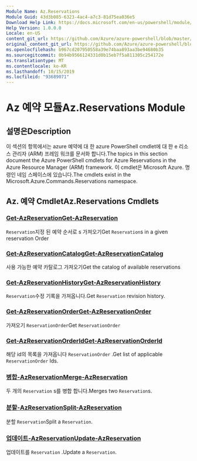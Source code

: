 ```yaml
---
Module Name: Az.Reservations
Module Guid: 43d3b085-6323-4ac4-a7c3-81d75ea036e5
Download Help Link: https://docs.microsoft.com/en-us/powershell/module/az.reservations
Help Version: 1.0.0.0
Locale: en-US
content_git_url: https://github.com/Azure/azure-powershell/blob/master/src/Reservations/Reservations/help/Az.Reservations.md
original_content_git_url: https://github.com/Azure/azure-powershell/blob/master/src/Reservations/Reservations/help/Az.Reservations.md
ms.openlocfilehash: b967cd207950558a39e74baa893aa3be94680b35
ms.sourcegitcommit: 0b94b9566124331d0b15eb7f5a811305c254172e
ms.translationtype: MT
ms.contentlocale: ko-KR
ms.lasthandoff: 10/15/2019
ms.locfileid: "93689071"
---
```

# <span data-ttu-id="0b10d-101">Az 예약 모듈</span><span class="sxs-lookup"><span data-stu-id="0b10d-101">Az.Reservations Module</span></span>
## <span data-ttu-id="0b10d-102">설명은</span><span class="sxs-lookup"><span data-stu-id="0b10d-102">Description</span></span>
<span data-ttu-id="0b10d-103">이 섹션의 항목에서는 azure 예약에 대 한 azure PowerShell cmdlet에 대 한 e 리소스 관리자 (ARM) 프레임 워크를 문서화 합니다.</span><span class="sxs-lookup"><span data-stu-id="0b10d-103">The topics in this section document the Azure PowerShell cmdlets for Azure Reservations in the Azure Resource Manager (ARM) framework.</span></span> <span data-ttu-id="0b10d-104">이 cmdlet은 Microsoft Azure. 명령인 네임 스페이스에 있습니다.</span><span class="sxs-lookup"><span data-stu-id="0b10d-104">The cmdlets exist in the Microsoft.Azure.Commands.Reservations namespace.</span></span>

## <span data-ttu-id="0b10d-105">Az. 예약 Cmdlet</span><span class="sxs-lookup"><span data-stu-id="0b10d-105">Az.Reservations Cmdlets</span></span>
### [<span data-ttu-id="0b10d-106">Get-AzReservation</span><span class="sxs-lookup"><span data-stu-id="0b10d-106">Get-AzReservation</span></span>](Get-AzReservation.md)
<span data-ttu-id="0b10d-107">`Reservation`지정 된 예약 순서로 s 가져오기</span><span class="sxs-lookup"><span data-stu-id="0b10d-107">Get `Reservation`s in a given reservation Order</span></span>

### [<span data-ttu-id="0b10d-108">Get-AzReservationCatalog</span><span class="sxs-lookup"><span data-stu-id="0b10d-108">Get-AzReservationCatalog</span></span>](Get-AzReservationCatalog.md)
<span data-ttu-id="0b10d-109">사용 가능한 예약 카탈로그 가져오기</span><span class="sxs-lookup"><span data-stu-id="0b10d-109">Get the catalog of available reservations</span></span>

### [<span data-ttu-id="0b10d-110">Get-AzReservationHistory</span><span class="sxs-lookup"><span data-stu-id="0b10d-110">Get-AzReservationHistory</span></span>](Get-AzReservationHistory.md)
<span data-ttu-id="0b10d-111">`Reservation`수정 기록을 가져옵니다.</span><span class="sxs-lookup"><span data-stu-id="0b10d-111">Get `Reservation` revision history.</span></span>

### [<span data-ttu-id="0b10d-112">Get-AzReservationOrder</span><span class="sxs-lookup"><span data-stu-id="0b10d-112">Get-AzReservationOrder</span></span>](Get-AzReservationOrder.md)
<span data-ttu-id="0b10d-113">가져오기 `ReservationOrder`</span><span class="sxs-lookup"><span data-stu-id="0b10d-113">Get `ReservationOrder`</span></span>

### [<span data-ttu-id="0b10d-114">Get-AzReservationOrderId</span><span class="sxs-lookup"><span data-stu-id="0b10d-114">Get-AzReservationOrderId</span></span>](Get-AzReservationOrderId.md)
<span data-ttu-id="0b10d-115">해당 id의 목록을 가져옵니다 `ReservationOrder` .</span><span class="sxs-lookup"><span data-stu-id="0b10d-115">Get list of applicable `ReservationOrder` Ids.</span></span>

### [<span data-ttu-id="0b10d-116">병합-AzReservation</span><span class="sxs-lookup"><span data-stu-id="0b10d-116">Merge-AzReservation</span></span>](Merge-AzReservation.md)
<span data-ttu-id="0b10d-117">두 개의 `Reservation` s를 병합 합니다.</span><span class="sxs-lookup"><span data-stu-id="0b10d-117">Merges two `Reservation`s.</span></span>

### [<span data-ttu-id="0b10d-118">분할-AzReservation</span><span class="sxs-lookup"><span data-stu-id="0b10d-118">Split-AzReservation</span></span>](Split-AzReservation.md)
<span data-ttu-id="0b10d-119">분할 `Reservation`</span><span class="sxs-lookup"><span data-stu-id="0b10d-119">Split a `Reservation`.</span></span>

### [<span data-ttu-id="0b10d-120">업데이트-AzReservation</span><span class="sxs-lookup"><span data-stu-id="0b10d-120">Update-AzReservation</span></span>](Update-AzReservation.md)
<span data-ttu-id="0b10d-121">업데이트를 `Reservation` .</span><span class="sxs-lookup"><span data-stu-id="0b10d-121">Update a `Reservation`.</span></span>

